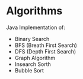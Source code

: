 # Algorithms
Java Implementation of:
* Binary Search
* BFS (Breath First Search)
* DFS (Depth First Search)
* Graph Algorithm
* Insearch Sorth
* Bubble Sort
